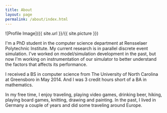 ```yaml
---
title: About
layout: page
permalink: /about/index.html
---
```

<style>
img { width: 50%; margin: 0 auto; display: block; }
</style>

![Profile Image]({{ site.url }}/{{ site.picture }})

<p>I'm a PhD student in the computer science department at Rensselaer Polytechnic Institute.  
My current research is in parallel discrete event simulation.  I've worked on model/simulation development in the past, but now I'm working on instrumentation of our simulator to better understand the factors that affects its performance.</p>
<p>I received a BS in computer science from The University of North Carolina at Greensboro 
in May 2014.  And I was 3 credit hours short of a BA in mathematics.</p>
<p>In my free time, I enjoy traveling, playing video games, drinking beer, hiking, playing board games, knitting, drawing and painting.  In the past, I lived in Germany a couple of years and did some traveling around Europe.  </p>

